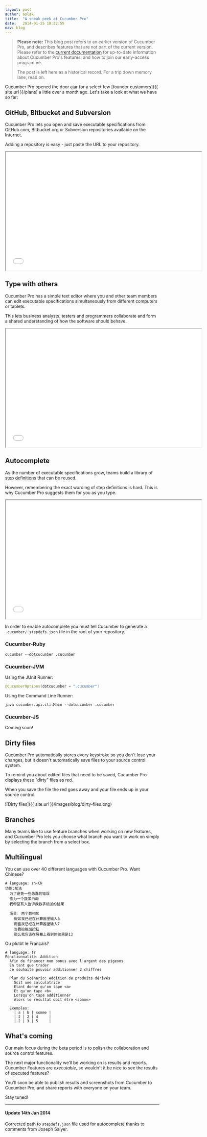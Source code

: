 ```yaml
---
layout: post
author: aslak
title:  "A sneak peek at Cucumber Pro"
date:   2014-01-25 10:32:59
nav: blog
---
```


> **Please note:** This blog post refers to an earlier version of Cucumber Pro, and describes features that are not part of the current version. Please refer to the [current documentation](https://app.cucumber.pro/projects/cucumber-pro) for up-to-date information about Cucumber Pro's features, and how to join our early-access programme.
>
> The post is left here as a historical record. For a trip down memory lane, read on.

Cucumber Pro opened the door ajar for a select few [founder customers]({{ site.url }}/plans) a little over a month ago. Let's take a look at what we have so far:

## GitHub, Bitbucket and Subversion

Cucumber Pro lets you open and save executable specifications from GitHub.com, Bitbucket.org or Subversion repositories available on the Internet.

Adding a repository is easy - just paste the URL to your repository.

<iframe src="//fast.wistia.net/embed/iframe/dargnvqmvw" allowtransparency="true" frameborder="1" scrolling="no" class="wistia_embed" name="wistia_embed" allowfullscreen mozallowfullscreen webkitallowfullscreen oallowfullscreen msallowfullscreen width="640" height="388"></iframe>

## Type with others

Cucumber Pro has a simple text editor where you and other team members can edit executable specifications simultaneously from different computers or tablets.

This lets business analysts, testers and programmers collaborate and form a shared understanding of how the software should behave.

<iframe src="//fast.wistia.net/embed/iframe/r8yroculvy" allowtransparency="true" frameborder="1" scrolling="no" class="wistia_embed" name="wistia_embed" allowfullscreen mozallowfullscreen webkitallowfullscreen oallowfullscreen msallowfullscreen width="640" height="388"></iframe>

## Autocomplete

As the number of executable specifications grow, teams build a library of [step definitions](http://cucumber.io/step-definitions.html) that can be reused.

However, remembering the exact wording of step definitions is hard. This is why Cucumber Pro suggests them for you as you type.

<iframe src="//fast.wistia.net/embed/iframe/2tim8lubal" allowtransparency="true" frameborder="1" scrolling="no" class="wistia_embed" name="wistia_embed" allowfullscreen mozallowfullscreen webkitallowfullscreen oallowfullscreen msallowfullscreen width="640" height="388"></iframe>

In order to enable autocomplete you must tell Cucumber to generate a `.cucumber/.stepdefs.json` file in the root of your repository.

### Cucumber-Ruby

```
cucumber --dotcucumber .cucumber
```

### Cucumber-JVM

Using the JUnit Runner:

```java
@CucumberOptions(dotcucumber = ".cucumber")
```

Using the Command Line Runner:

```
java cucumber.api.cli.Main --dotcucumber .cucumber
```

### Cucumber-JS

Coming soon!

## Dirty files

Cucumber Pro automatically stores every keystroke so you don't lose your changes, but it doesn't automatically save files to your source control system.

To remind you about edited files that need to be saved, Cucumber Pro displays these "dirty" files as red.

When you save the file the red goes away and your file ends up in your source control.

![Dirty files]({{ site.url }}/images/blog/dirty-files.png)

## Branches

Many teams like to use feature branches when working on new features, and Cucumber Pro lets you choose what branch you want to work on simply by selecting the branch from a select box.

## Multilingual

You can use over 40 different languages with Cucumber Pro. Want Chinese?

```gherkin
# language: zh-CN
功能:加法
  为了避免一些愚蠢的错误
  作为一个数学白痴
  我希望有人告诉我数字相加的结果

  场景: 两个数相加
    假如我已经在计算器里输入6
    而且我已经在计算器里输入7
    当我按相加按钮
    那么我应该在屏幕上看到的结果是13
```

Ou plutôt le Français?

```gherkin
# language: fr
Fonctionnalité: Addition
  Afin de financer mon bonus avec l'argent des pigeons
  En tant que trader
  Je souhaite pouvoir additionner 2 chiffres

  Plan du Scénario: Addition de produits dérivés
    Soit une calculatrice
    Etant donné qu'on tape <a>
    Et qu'on tape <b>
    Lorsqu'on tape additionner
    Alors le résultat doit être <somme>

  Exemples:
    | a | b | somme |
    | 2 | 2 | 4     |
    | 2 | 3 | 5     |
```

## What's coming

Our main focus during the beta period is to polish the collaboration and source control features.

The next major functionality we'll be working on is results and reports. Cucumber Features are *executable*, so wouldn't it be nice to see the results of executed features?

You'll soon be able to publish results and screenshots from Cucumber to Cucumber Pro, and share reports with everyone on your team.

Stay tuned!

---
#### Update 14th Jan 2014

Corrected path to `stepdefs.json` file used for autocomplete thanks to comments from Joseph Salyer.

